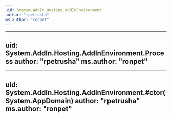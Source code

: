 ```yaml
---
uid: System.AddIn.Hosting.AddInEnvironment
author: "rpetrusha"
ms.author: "ronpet"
---
```


---
uid: System.AddIn.Hosting.AddInEnvironment.Process
author: "rpetrusha"
ms.author: "ronpet"
---

---
uid: System.AddIn.Hosting.AddInEnvironment.#ctor(System.AppDomain)
author: "rpetrusha"
ms.author: "ronpet"
---
